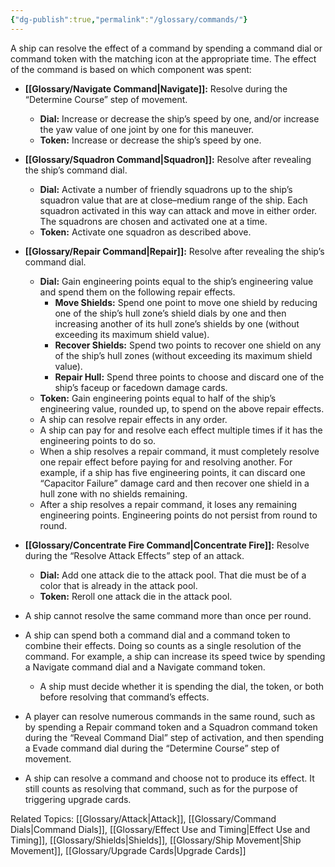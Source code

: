 ```yaml
---
{"dg-publish":true,"permalink":"/glossary/commands/"}
---
```


A ship can resolve the effect of a command by spending a command dial or command token with the matching icon at the appropriate time. The effect of the command is based on which component was spent:

- **[[Glossary/Navigate Command\|Navigate]]:** Resolve during the “Determine Course” step of movement.
  - **Dial:** Increase or decrease the ship’s speed by one, and/or increase the yaw value of one joint by one for this maneuver.
  - **Token:** Increase or decrease the ship’s speed by one.

- **[[Glossary/Squadron Command\|Squadron]]:** Resolve after revealing the ship’s command dial.
  - **Dial:** Activate a number of friendly squadrons up to the ship’s squadron value that are at close–medium range of the ship. Each squadron activated in this way can attack and move in either order. The squadrons are chosen and activated one at a time.
  - **Token:** Activate one squadron as described above.

- **[[Glossary/Repair Command\|Repair]]:** Resolve after revealing the ship’s command dial.
  - **Dial:** Gain engineering points equal to the ship’s engineering value and spend them on the following repair effects.
    - **Move Shields:** Spend one point to move one shield by reducing one of the ship’s hull zone’s shield dials by one and then increasing another of its hull zone’s shields by one (without exceeding its maximum shield value).
    - **Recover Shields:** Spend two points to recover one shield on any of the ship’s hull zones (without exceeding its maximum shield value).
    - **Repair Hull:** Spend three points to choose and discard one of the ship’s faceup or facedown damage cards.
  - **Token:** Gain engineering points equal to half of the ship’s engineering value, rounded up, to spend on the above repair effects.
  - A ship can resolve repair effects in any order.
  - A ship can pay for and resolve each effect multiple times if it has the engineering points to do so.
  - When a ship resolves a repair command, it must completely resolve one repair effect before paying for and resolving another. For example, if a ship has five engineering points, it can discard one “Capacitor Failure” damage card and then recover one shield in a hull zone with no shields remaining.
  - After a ship resolves a repair command, it loses any remaining engineering points. Engineering points do not persist from round to round.

- **[[Glossary/Concentrate Fire Command\|Concentrate Fire]]:** Resolve during the “Resolve Attack Effects” step of an attack.
  - **Dial:** Add one attack die to the attack pool. That die must be of a color that is already in the attack pool.
  - **Token:** Reroll one attack die in the attack pool.

- A ship cannot resolve the same command more than once per round.
- A ship can spend both a command dial and a command token to combine their effects. Doing so counts as a single resolution of the command. For example, a ship can increase its speed twice by spending a Navigate command dial and a Navigate command token.
  - A ship must decide whether it is spending the dial, the token, or both before resolving that command’s effects.
- A player can resolve numerous commands in the same round, such as by spending a Repair command token and a Squadron command token during the “Reveal Command Dial” step of activation, and then spending a Evade command dial during the “Determine Course” step of movement.
- A ship can resolve a command and choose not to produce its effect. It still counts as resolving that command, such as for the purpose of triggering upgrade cards.

Related Topics: [[Glossary/Attack\|Attack]], [[Glossary/Command Dials\|Command Dials]], [[Glossary/Effect Use and Timing\|Effect Use and Timing]], [[Glossary/Shields\|Shields]], [[Glossary/Ship Movement\|Ship Movement]], [[Glossary/Upgrade Cards\|Upgrade Cards]]